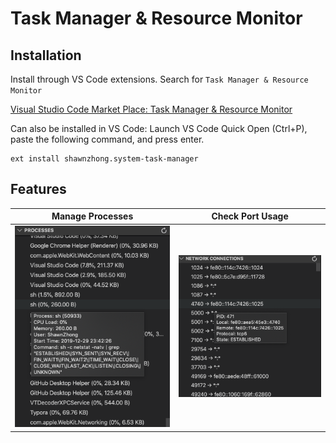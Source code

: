 # Task Manager & Resource Monitor

## Installation

Install through VS Code extensions. Search for `Task Manager & Resource Monitor`

[Visual Studio Code Market Place: Task Manager & Resource Monitor](https://marketplace.visualstudio.com/items?itemName=shawnzhong.system-task-manager)

Can also be installed in VS Code: Launch VS Code Quick Open (Ctrl+P), paste the following command, and press enter.

```
ext install shawnzhong.system-task-manager
```

## Features

|                       Manage Processes                       |                       Check Port Usage                       |
| :----------------------------------------------------------: | :----------------------------------------------------------: |
| <img src="https://github.com/ShawnZhong/vscode-system-task-manager/raw/master/assets/image-20191229234253350.png" alt="image-20191229234253350" /> | <img src="https://github.com/ShawnZhong/vscode-system-task-manager/raw/master/assets/image-20191229234402001.png" alt="image-20191229234402001" /> |